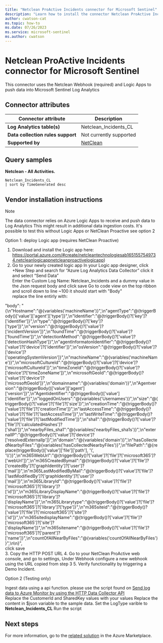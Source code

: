 ```yaml
---
title: "Netclean ProActive Incidents connector for Microsoft Sentinel"
description: "Learn how to install the connector Netclean ProActive Incidents to connect your data source to Microsoft Sentinel."
author: cwatson-cat
ms.topic: how-to
ms.date: 07/26/2023
ms.service: microsoft-sentinel
ms.author: cwatson
---
```


# Netclean ProActive Incidents connector for Microsoft Sentinel

This connector uses the Netclean Webhook (required) and Logic Apps to push data into Microsoft Sentinel Log Analytics

## Connector attributes

| Connector attribute | Description |
| --- | --- |
| **Log Analytics table(s)** | Netclean_Incidents_CL<br/> |
| **Data collection rules support** | Not currently supported |
| **Supported by** | [NetClean](https://www.netclean.com/contact) |

## Query samples

**Netclean - All Activities.**
   ```kusto
Netclean_Incidents_CL 
   | sort by TimeGenerated desc
   ```



## Vendor installation instructions


> [!NOTE]
   >  The data connector relies on Azure Logic Apps to receive and push data to Log Analytics This might result in additional data ingestion costs.
 It's possible to test this without Logic Apps or NetClean Proactive see option 2



 Option 1: deploy Logic app (requires NetClean Proactive)

1. Download and install the Logic app here:
 https://portal.azure.com/#create/netcleantechnologiesab1651557549734.netcleanlogicappnetcleanproactivelogicapp)
2. Go to your newly created logic app 
  In your Logic app designer, click +New Step and search for “Azure Log Analytics Data Collector” click it and select “Send Data”  
 Enter the Custom Log Name: Netclean_Incidents and a dummy value in the Json request body and click save 
 Go to code view on the top ribbon and scroll down to line ~100  it should start with "Body"  
 replace the line entirly with: 
 
 "body": "{\n\"Hostname\":\"@{variables('machineName')}\",\n\"agentType\":\"@{triggerBody()['value']['agent']['type']}\",\n\"Identifier\":\"@{triggerBody()?['key']?['identifier']}\",\n\"type\":\"@{triggerBody()?['key']?['type']}\",\n\"version\":\"@{triggerBody()?['value']?['incidentVersion']}\",\n\"foundTime\":\"@{triggerBody()?['value']?['foundTime']}\",\n\"detectionMethod\":\"@{triggerBody()?['value']?['detectionHashType']}\",\n\"agentInformatonIdentifier\":\"@{triggerBody()?['value']?['device']?['identifier']}\",\n\"osVersion\":\"@{triggerBody()?['value']?['device']?['operatingSystemVersion']}\",\n\"machineName\":\"@{variables('machineName')}\",\n\"microsoftCultureId\":\"@{triggerBody()?['value']?['device']?['microsoftCultureId']}\",\n\"timeZoneId\":\"@{triggerBody()?['value']?['device']?['timeZoneName']}\",\n\"microsoftGeoId\":\"@{triggerBody()?['value']?['device']?['microsoftGeoId']}\",\n\"domainname\":\"@{variables('domain')}\",\n\"Agentversion\":\"@{triggerBody()['value']['agent']['version']}\",\n\"Agentidentifier\":\"@{triggerBody()['value']['identifier']}\",\n\"loggedOnUsers\":\"@{variables('Usernames')}\",\n\"size\":\"@{triggerBody()?['value']?['file']?['size']}\",\n\"creationTime\":\"@{triggerBody()?['value']?['file']?['creationTime']}\",\n\"lastAccessTime\":\"@{triggerBody()?['value']?['file']?['lastAccessTime']}\",\n\"lastWriteTime\":\"@{triggerBody()?['value']?['file']?['lastModifiedTime']}\",\n\"sha1\":\"@{triggerBody()?['value']?['file']?['calculatedHashes']?['sha1']}\",\n\"nearbyFiles_sha1\":\"@{variables('nearbyFiles_sha1s')}\",\n\"externalIP\":\"@{triggerBody()?['value']?['device']?['resolvedExternalIp']}\",\n\"domain\":\"@{variables('domain')}\",\n\"hasCollectedNearbyFiles\":\"@{variables('hasCollectedNearbyFiles')}\",\n\"filePath\":\"@{replace(triggerBody()['value']['file']['path'], '\\', '\\\\')}\",\n\"m365WebUrl\":\"@{triggerBody()?['value']?['file']?['microsoft365']?['webUrl']}\",\n\"m365CreatedBymail\":\"@{triggerBody()?['value']?['file']?['createdBy']?['graphIdentity']?['user']?['mail']}\",\n\"m365LastModifiedByMail\":\"@{triggerBody()?['value']?['file']?['lastModifiedBy']?['graphIdentity']?['user']?['mail']}\",\n\"m365LibraryId\":\"@{triggerBody()?['value']?['file']?['microsoft365']?['library']?['id']}\",\n\"m365LibraryDisplayName\":\"@{triggerBody()?['value']?['file']?['microsoft365']?['library']?['displayName']}\",\n\"m365Librarytype\":\"@{triggerBody()?['value']?['file']?['microsoft365']?['library']?['type']}\",\n\"m365siteid\":\"@{triggerBody()?['value']?['file']?['microsoft365']?['site']?['id']}\",\n\"m365sitedisplayName\":\"@{triggerBody()?['value']?['file']?['microsoft365']?['site']?['displayName']}\",\n\"m365sitename\":\"@{triggerBody()?['value']?['file']?['microsoft365']?['parent']?['name']}\",\n\"countOfAllNearByFiles\":\"@{variables('countOfAllNearByFiles')}\",\n\n}",  
 click save   
3. Copy the HTTP POST URL
4. Go to your NetClean ProActive web console, and go to settings, Under Webhook configure a new webhook using the URL copied from step 3 
 5. Verify functionality by triggering a Demo Incident.

 Option 2 (Testing only)

Ingest data using a api function. please use the script found on [Send log data to Azure Monitor by using the HTTP Data Collector API](/azure/azure-monitor/logs/data-collector-api?tabs=powershell)  
Replace the CustomerId and SharedKey values with your values
Replace the content in $json variable to the sample data.
Set the LogType varible to **Netclean_Incidents_CL**
Run the script



## Next steps

For more information, go to the [related solution](https://azuremarketplace.microsoft.com/en-us/marketplace/apps/netcleantechnologiesab1651557549734.azure-sentinel-solution-netclean-proactive?tab=Overview) in the Azure Marketplace.
